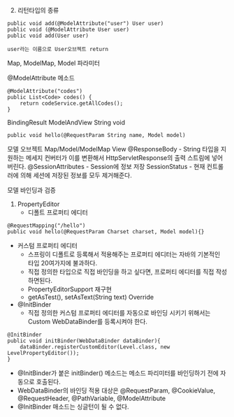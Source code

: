2. 리턴타입의 종류
```
public void add(@ModelAttribute("user") User user) 
public void (@ModelAttribute User user)
public void add(User user)

user라는 이름으로 User오브젝트 return
```

Map, ModelMap, Model 파라미터

@ModelAttribute 메소드
```
@ModelAttribute("codes")
public List<Code> codes() {
    return codeService.getAllCodes();
}
```

BindingResult
ModelAndView
String
void 
```
public void hello(@RequestParam String name, Model model)
```

모델 오브젝트
Map/Model/ModelMap
View
@ResponseBody
    - String 타입을 지원하는 메세지 컨버터가 이를 변환해서 HttpServletResponse의 출력 스트림에 넣어버린다.
@SessionAttributes 
    - Session에 정보 저장
SessionStatus
    - 현재 컨트롤러에 의해 세션에 저장된 정보를 모두 제거해준다.

모델 바인딩과 검증
1. PropertyEditor
    - 디폴트 프로퍼티 에디터
```
@RequestMapping("/hello")
public void hello(@RequestParam Charset charset, Model model){}
```

- 커스텀 프로퍼티 에디터
	- 스프링이 디폴트로 등록해서 적용해주는 프로퍼티 에디터는 자바의 기본적인 타입 20여가지에 불과하다.
	- 직접 정의한 타입으로 직접 바인딩을 하고 싶다면, 프로퍼티 에디터를 직접 작성하면된다.
	- PropertyEditorSupport 재구현
	- getAsTest(), setAsText(String text) Override
- @InitBinder
	- 직접 정의한 커스텀 프로퍼티 에디터를 자동으로 바인딩 시키기 위해서는 Custom WebDataBinder를 등록시켜야 한다.
```
@InitBinder
public void initBinder(WebDataBinder dataBinder){
    dataBinder.registerCustomEditor(Level.class, new LevelPropertyEditor());
}
```
- @InitBinder가 붙은 initBinder() 메소드는 메소드 파리미터를 바인딩하기 전에 자동으로 호출된다.
- WebDataBinder의 바인딩 적용 대상은 @RequestParam, @CookieValue, @RequestHeader, @PathVariable, @ModelAttribute
- @InitBinder 매소드는 싱글턴이 될 수 없다.



